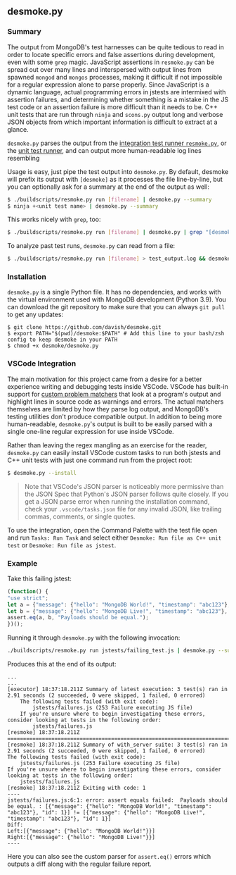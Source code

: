## desmoke.py

### Summary
The output from MongoDB's test harnesses can be quite tedious to read in order to locate specific errors and false assertions during development, even with some `grep` magic. JavaScript assertions in `resmoke.py` can be spread out over many lines and interspersed with output lines from spawned `mongod` and `mongos` processes, making it difficult if not impossible for a regular expression alone to parse properly. Since JavaScript is a dynamic language, actual programming errors in jstests are intermixed with assertion failures, and determining whether something is a mistake in the JS test code or an assertion failure is more difficult than it needs to be. C++ unit tests that are run through `ninja` and `scons.py` output long and verbose JSON objects from which important information is difficult to extract at a glance.  

`desmoke.py` parses the output from the [integration test runner `resmoke.py`](https://github.com/mongodb/mongo/wiki/Test-The-Mongodb-Server#test-using-resmokepy), or the [unit test runner](https://github.com/mongodb/mongo/wiki/Test-The-Mongodb-Server#running-c-unit-tests), and can output more human-readable log lines resembling 

Usage is easy, just pipe the test output into `desmoke.py`. By default, desmoke will prefix its output with `[desmoke]` as it processes the file line-by-line, but you can optionally ask for a summary at the end of the output as well:

```bash
$ ./buildscripts/resmoke.py run [filename] | desmoke.py --summary
$ ninja +<unit test name> | desmoke.py --summary
```

This works nicely with `grep`, too:
```bash
$ ./buildscripts/resmoke.py run [filename] | desmoke.py | grep "[desmoke]" 
```


To analyze past test runs, `desmoke.py` can read from a file:
```bash
$ ./buildscripts/resmoke.py run [filename] > test_output.log && desmoke.py --summary test_output.log
```

### Installation
`desmoke.py` is a single Python file. It has no dependencies, and works with the virtual environment used with MongoDB development (Python 3.9). You can download the git repository to make sure that you can always `git pull` to get any updates:

```
$ git clone https://github.com/davish/desmoke.git
$ export PATH="$(pwd)/desmoke:$PATH" # Add this line to your bash/zsh config to keep desmoke in your PATH
$ chmod +x desmoke/desmoke.py
```

### VSCode Integration
The main motivation for this project came from a desire for a better experience writing and debugging tests inside VSCode. VSCode has built-in support for [custom problem matchers](https://code.visualstudio.com/docs/editor/tasks#_defining-a-problem-matcher) that look at a program's output and highlight lines in source code as warnings and errors. The actual matchers themselves are limited by how they parse log output, and MongoDB's testing utilities don't produce compatible output. In addition to being more human-readable, `desmoke.py`'s output is built to be easily parsed with a single one-line regular expression for use inside VSCode.

Rather than leaving the regex mangling as an exercise for the reader, `desmoke.py` can easily install VSCode custom tasks
to run both jstests and C++ unit tests with just one command run from the project root:

```bash
$ desmoke.py --install
```

> Note that VSCode's JSON parser is noticeably more permissive than the JSON Spec that Python's JSON parser follows quite closely. If you get a JSON parse error when running the installation command, check your `.vscode/tasks.json` file for any invalid JSON, like trailing commas, comments, or single quotes. 

To use the integration, open the Command Palette with the test file open and run `Tasks: Run Task` and select either `Desmoke: Run file as C++ unit test` or `Desmoke: Run file as jstest`.


### Example
Take this failing jstest:
```javascript
(function() {
"use strict";
let a = {"message": {"hello": "MongoDB World!", "timestamp": "abc123"}, "id": 1};
let b = {"message": {"hello": "MongoDB Live!", "timestamp": "abc123"}, "id": 1};
assert.eq(a, b, "Payloads should be equal.");
})();
```

Running it through `desmoke.py` with the following invocation:
```bash
./buildscripts/resmoke.py run jstests/failing_test.js | desmoke.py --summary
```

Produces this at the end of its output:
```
...
...
[executor] 18:37:18.211Z Summary of latest execution: 3 test(s) ran in 2.91 seconds (2 succeeded, 0 were skipped, 1 failed, 0 errored)
    The following tests failed (with exit code):
        jstests/failures.js (253 Failure executing JS file)
    If you're unsure where to begin investigating these errors, consider looking at tests in the following order:
        jstests/failures.js
[resmoke] 18:37:18.211Z ================================================================================
[resmoke] 18:37:18.211Z Summary of with_server suite: 3 test(s) ran in 2.91 seconds (2 succeeded, 0 were skipped, 1 failed, 0 errored)
The following tests failed (with exit code):
    jstests/failures.js (253 Failure executing JS file)
If you're unsure where to begin investigating these errors, consider looking at tests in the following order:
    jstests/failures.js
[resmoke] 18:37:18.211Z Exiting with code: 1
----
jstests/failures.js:6:1: error: assert equals failed:  Payloads should be equal. : [{"message": {"hello": "MongoDB World!", "timestamp": "abc123"}, "id": 1}] != [{"message": {"hello": "MongoDB Live!", "timestamp": "abc123"}, "id": 1}]
Diff:
Left:[{"message": {"hello": "MongoDB World!"}}]
Right:[{"message": {"hello": "MongoDB Live!"}}]
----
```

Here you can also see the custom parser for `assert.eq()` errors which outputs a diff along with the regular failure report.